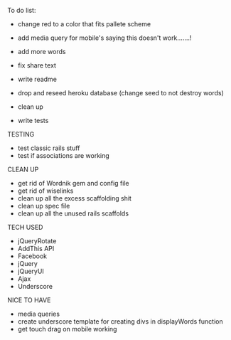 To do list:
- change red to a color that fits pallete scheme
- add media query for mobile's saying this doesn't work.......!

- add more words
- fix share text
- write readme
- drop and reseed heroku database (change seed to not destroy words)
- clean up
- write tests


TESTING
- test classic rails stuff
- test if associations are working



CLEAN UP 
- get rid of Wordnik gem and config file
- get rid of wiselinks
- clean up all the excess scaffolding shit
- clean up spec file
- clean up all the unused rails scaffolds

TECH USED
- jQueryRotate
- AddThis API
- Facebook
- jQuery
- jQueryUI
- Ajax
- Underscore

NICE TO HAVE
- media queries
- create underscore template for creating divs in displayWords function
- get touch drag on mobile working